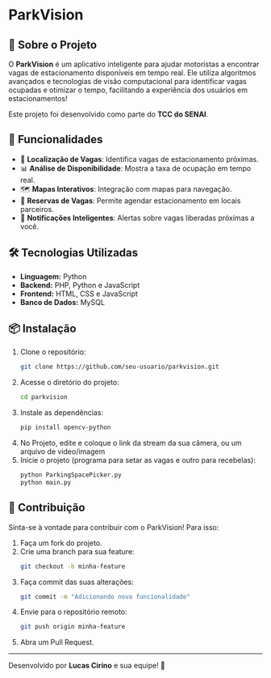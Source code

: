 # ParkVision


## 📌 Sobre o Projeto
O **ParkVision** é um aplicativo inteligente para ajudar motoristas a encontrar vagas de estacionamento disponíveis em tempo real. Ele utiliza algoritmos avançados e tecnologias de visão computacional para identificar vagas ocupadas e otimizar o tempo, facilitando a experiência dos usuários em estacionamentos!

Este projeto foi desenvolvido como parte do **TCC do SENAI**.

## 🚀 Funcionalidades
- 📍 **Localização de Vagas**: Identifica vagas de estacionamento próximas.
- 📊 **Análise de Disponibilidade**: Mostra a taxa de ocupação em tempo real.
- 🗺️ **Mapas Interativos**: Integração com mapas para navegação.
- 📅 **Reservas de Vagas**: Permite agendar estacionamento em locais parceiros.
- 🔔 **Notificações Inteligentes**: Alertas sobre vagas liberadas próximas a você.

## 🛠️ Tecnologias Utilizadas
- **Linguagem:** Python
- **Backend:** PHP, Python e JavaScript
- **Frontend:** HTML, CSS e JavaScript
- **Banco de Dados:** MySQL

## 📦 Instalação
1. Clone o repositório:
   ```bash
   git clone https://github.com/seu-usuario/parkvision.git
   ```
2. Acesse o diretório do projeto:
   ```bash
   cd parkvision
   ```
3. Instale as dependências:
   ```bash
   pip install opencv-python
   ```
4. No Projeto, edite e coloque o link da stream da sua câmera, ou um arquivo de video/imagem
5. Inicie o projeto (programa para setar as vagas e outro para recebelas):
   ```bash
   python ParkingSpacePicker.py
   python main.py
   ```

## 🤝 Contribuição
Sinta-se à vontade para contribuir com o ParkVision! Para isso:
1. Faça um fork do projeto.
2. Crie uma branch para sua feature:
   ```bash
   git checkout -b minha-feature
   ```
3. Faça commit das suas alterações:
   ```bash
   git commit -m "Adicionando nova funcionalidade"
   ```
4. Envie para o repositório remoto:
   ```bash
   git push origin minha-feature
   ```
5. Abra um Pull Request.

---
Desenvolvido por **Lucas Cirino** e sua equipe! 🚀

